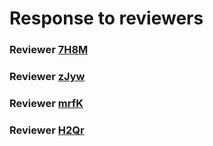 # Response to reviewers

### Reviewer [7H8M](https://github.com/anonymous-ICML2025/rebuttal_April1st/tree/main/7H8M)

### Reviewer [zJyw](https://github.com/anonymous-ICML2025/rebuttal_April1st/tree/main/zJyw)

### Reviewer [mrfK](https://github.com/anonymous-ICML2025/rebuttal_April1st/tree/main/mrfK)

### Reviewer [H2Qr](https://github.com/anonymous-ICML2025/rebuttal_April1st/tree/main/H2Qr)
